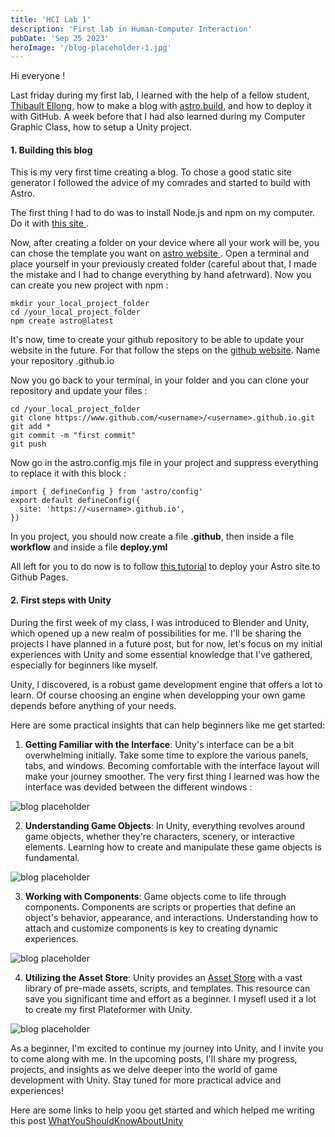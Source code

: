 ```yaml
---
title: 'HCI Lab 1'
description: 'First lab in Human-Computer Interaction'
pubDate: 'Sep 25 2023'
heroImage: '/blog-placeholder-1.jpg'
---
```


Hi everyone !

Last friday during my first lab, I learned with the help of a fellow student, <a href="https://thibaultellong.github.io"> Thibault Ellong</a>, how to make a blog with <a href="https://astro.build"> astro.build</a>, and how to deploy it with GitHub. A week before that I had also learned during my Computer Graphic Class, how to setup a Unity project.

#### 1. Building this blog

This is my very first time creating a blog. To chose a good static site generator I followed the advice of my comrades and started to build with Astro.

The first thing I had to do was to install Node.js and npm on my computer. Do it with <a href="https://nodejs.org/en/download"> this site </a>.

Now, after creating a folder on your device where all your work will be, you can chose the template you want on <a href="https://astro.build/themes/"> astro website </a>.
Open a terminal and place yourself in your previously created folder (careful about that, I made the mistake and I had to change everything by hand afetrward). Now you can create you new project with npm :
```
mkdir your_local_project_folder
cd /your_local_project_folder
npm create astro@latest
```

It's now, time to create your github repository to be able to update your website in the future. For that follow the steps on the <a href="https://pages.github.com"> github website</a>.
Name your repository <username>.github.io

Now you go back to your terminal, in your folder and you can clone your repository and update your files :

```
cd /your_local_project_folder
git clone https://www.github.com/<username>/<username>.github.io.git
git add * 
git commit -m "first commit"
git push
```

Now go in the astro.config.mjs file in your project and suppress everything to replace it with this block :
```
import { defineConfig } from 'astro/config'
export default defineConfig({
  site: 'https://<username>.github.io',
})
```
In you project, you should now create a file **.github**, then inside a file **workflow** and inside a file **deploy.yml**

All left for you to do now is to follow <a href="https://docs.astro.build/en/guides/deploy/github/">this tutorial</a> to deploy your Astro site to Github Pages.


#### 2. First steps with Unity

During the first week of my class, I was introduced to Blender and Unity, which opened up a new realm of possibilities for me. I'll be sharing the projects I have planned in a future post, but for now, let's focus on my initial experiences with Unity and some essential knowledge that I've gathered, especially for beginners like myself.

Unity, I discovered, is a robust game development engine that offers a lot to learn. Of course choosing an engine when developping your own game depends before anything of your needs. 

Here are some practical insights that can help beginners like me get started:

1. **Getting Familiar with the Interface**: Unity's interface can be a bit overwhelming initially. Take some time to explore the various panels, tabs, and windows. Becoming comfortable with the interface layout will make your journey smoother. The very first thing I learned was how the interface was devided between the different windows : 

![blog placeholder](/Windows.png)

2. **Understanding Game Objects**: In Unity, everything revolves around game objects, whether they're characters, scenery, or interactive elements. Learning how to create and manipulate these game objects is fundamental.

![blog placeholder](/Object.png)

3. **Working with Components**: Game objects come to life through components. Components are scripts or properties that define an object's behavior, appearance, and interactions. Understanding how to attach and customize components is key to creating dynamic experiences.

![blog placeholder](/Component.png)

4. **Utilizing the Asset Store**: Unity provides an <a href="https://assetstore.unity.com">Asset Store</a> with a vast library of pre-made assets, scripts, and templates. This resource can save you significant time and effort as a beginner. I mysefl used it a lot to create my first Plateformer with Unity.

![blog placeholder](/AssetStore.png)


As a beginner, I'm excited to continue my journey into Unity, and I invite you to come along with me. In the upcoming posts, I'll share my progress, projects, and insights as we delve deeper into the world of game development with Unity. Stay tuned for more practical advice and experiences!

Here are some links to help yoou get started and which helped me writing this post 
<a href="https://hub.packtpub.com/what-you-should-know-about-unity-2018-interface/">WhatYouShouldKnowAboutUnity</a>